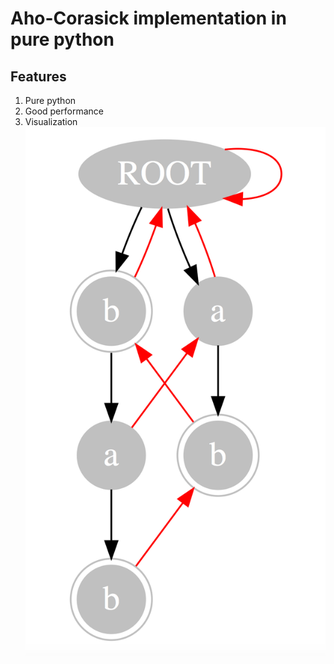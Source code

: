 # Aho-Corasick implementation in pure python

## Features
1. Pure python
2. Good performance
3. Visualization
    ![Visualization Of Aho-Corasick](https://raw.githubusercontent.com/zhaoxg/pyac/master/screenshot/visualization.png)

